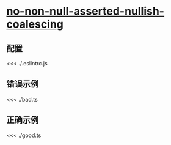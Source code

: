 # [no-non-null-asserted-nullish-coalescing](https://typescript-eslint.io/rules/no-non-null-asserted-nullish-coalescing)

## 配置

<<< ./.eslintrc.js

## 错误示例

<<< ./bad.ts

## 正确示例

<<< ./good.ts
